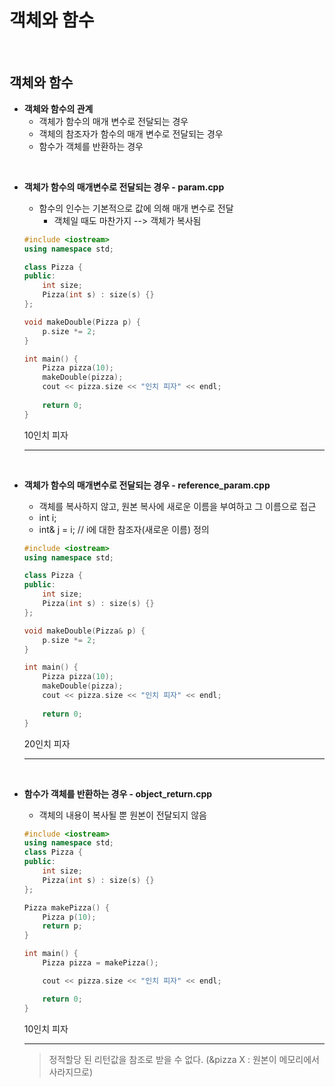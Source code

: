 # 객체와 함수

<br>

## 객체와 함수

- **객체와 함수의 관계**
  - 객체가 함수의 매개 변수로 전달되는 경우
  - 객체의 참조자가 함수의 매개 변수로 전달되는 경우
  - 함수가 객체를 반환하는 경우

<br>

- **객체가 함수의 매개변수로 전달되는 경우 - param.cpp**

  - 함수의 인수는 기본적으로 값에 의해 매개 변수로 전달
    - 객체일 때도 마찬가지 --> 객체가 복사됨

  ```c++
  #include <iostream>
  using namespace std;
  
  class Pizza {
  public:
      int size;
      Pizza(int s) : size(s) {}
  };
  
  void makeDouble(Pizza p) {
      p.size *= 2;
  }
  
  int main() {
      Pizza pizza(10);
      makeDouble(pizza);
      cout << pizza.size << "인치 피자" << endl;
      
      return 0;
  }
  ```

  10인치 피자

  ---

  <br>

- **객체가 함수의 매개변수로 전달되는 경우 - reference_param.cpp**

  - 객체를 복사하지 않고, 원본 복사에 새로운 이름을 부여하고 그 이름으로 접근
  - int i;
  - int& j = i; // i에 대한 참조자(새로운 이름) 정의

  ```c++
  #include <iostream>
  using namespace std;
  
  class Pizza {
  public:
      int size;
      Pizza(int s) : size(s) {}
  };
  
  void makeDouble(Pizza& p) {
      p.size *= 2;
  }
  
  int main() {
      Pizza pizza(10);
      makeDouble(pizza);
      cout << pizza.size << "인치 피자" << endl;
      
      return 0;
  }
  ```

  20인치 피자

  ---

<br>

- **함수가 객체를 반환하는 경우 - object_return.cpp**

  - 객체의 내용이 복사될 뿐 원본이 전달되지 않음

  ```c++
  #include <iostream>
  using namespace std;
  class Pizza {
  public:
      int size;
      Pizza(int s) : size(s) {}
  };
  
  Pizza makePizza() {
      Pizza p(10);
      return p;
  }
  
  int main() {
      Pizza pizza = makePizza();
  
      cout << pizza.size << "인치 피자" << endl;
  
      return 0;
  }
  ```

  10인치 피자

  ---

  > 정적할당 된 리턴값을 참조로 받을 수 없다. (&pizza X : 원본이 메모리에서 사라지므로)